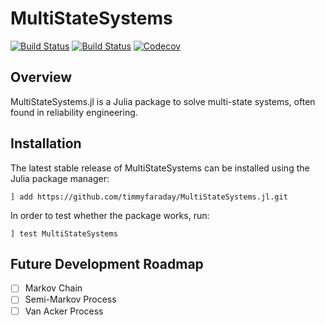 # MultiStateSystems

<!-- [![](https://img.shields.io/badge/docs-stable-blue.svg)](https://timmyfaraday.github.io/MultiStateSystems.jl/stable/) -->

[![Build Status](https://travis-ci.com/timmyfaraday/MultiStateSystems.jl.svg?branch=master)](https://travis-ci.com/timmyfaraday/MultiStateSystems.jl)
[![Build Status](https://ci.appveyor.com/api/projects/status/github/timmyfaraday/MultiStateSystems.jl?svg=true)](https://ci.appveyor.com/project/timmyfaraday/MultiStateSystems-jl)
[![Codecov](https://codecov.io/gh/timmyfaraday/MultiStateSystems.jl/branch/master/graph/badge.svg)](https://codecov.io/gh/timmyfaraday/MultiStateSystems.jl)

## Overview

MultiStateSystems.jl is a Julia package to solve multi-state systems,
often found in reliability engineering.

## Installation

The latest stable release of MultiStateSystems can be installed using the Julia
package manager:

```
] add https://github.com/timmyfaraday/MultiStateSystems.jl.git
```

In order to test whether the package works, run:

```
] test MultiStateSystems
```

## Future Development Roadmap

- [ ] Markov Chain
- [ ] Semi-Markov Process
- [ ] Van Acker Process
